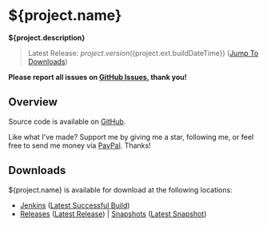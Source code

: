 # ${project.name}

**${project.description}**

> Latest Release: ${project.version} (${project.ext.buildDateTime}) ([Jump To Downloads](#downloads))

**Please report all issues on [GitHub Issues], thank you!**

[GitHub Issues]: https://github.com/moltendorf/${project.name}/issues

## Overview

Source code is available on [GitHub].

[GitHub]: https://github.com/moltendorf/${project.name}

Like what I've made? Support me by giving me a star, following me, or feel free to send me money via [PayPal]. Thanks!

[PayPal]: https://www.paypal.me/moltendorf

## Downloads

${project.name} is available for download at the following locations:

  - [Jenkins] ([Latest Successful Build])
  - [Releases] ([Latest Release]) | [Snapshots] ([Latest Snapshot])

[Jenkins]: https://moltendorf.net/ci/job/${project.ext.artifactId}/
[Latest Successful Build]: https://moltendorf.net/ci/job/${project.ext.artifactId}/lastSuccessfulBuild/

[Releases]: https://moltendorf.net/nexus/releases/${project.ext.groupPath}/${project.ext.artifactId}/
[Latest Release]: https://moltendorf.net/nexus/latest/releases/
[Snapshots]: https://moltendorf.net/nexus/snapshots/${project.ext.groupPath}/${project.ext.artifactId}/
[Latest Snapshot]: https://moltendorf.net/nexus/latest/snapshots/
